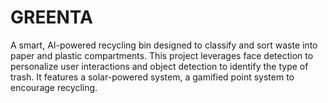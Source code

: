 # GREENTA
A smart, AI-powered recycling bin designed to classify and sort waste into paper and plastic compartments. This project leverages face detection to personalize user interactions and object detection to identify the type of trash. It features a solar-powered system, a gamified point system to encourage recycling.
